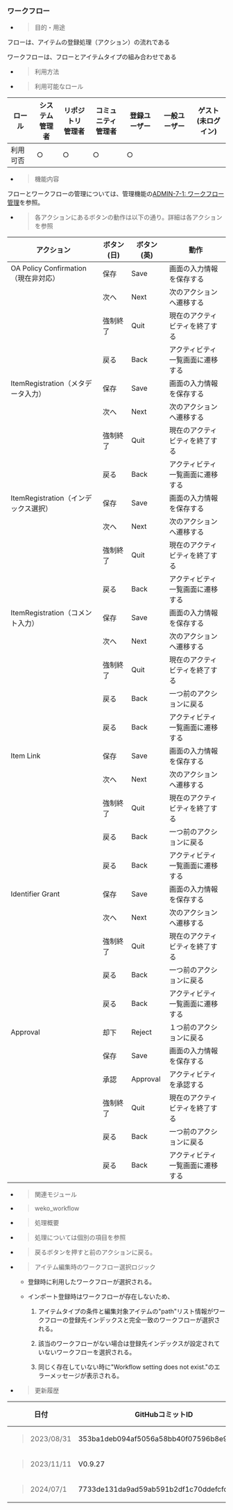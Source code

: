 
### ワークフロー

  - > 目的・用途

フローは、アイテムの登録処理（アクション）の流れである

ワークフローは、フローとアイテムタイプの組み合わせである

  - > 利用方法

  - > 利用可能なロール

<table>
<thead>
<tr class="header">
<th>ロール</th>
<th>システム<br />
管理者</th>
<th>リポジトリ<br />
管理者</th>
<th>コミュニティ<br />
管理者</th>
<th>登録ユーザー</th>
<th>一般ユーザー</th>
<th>ゲスト<br />
(未ログイン)</th>
</tr>
</thead>
<tbody>
<tr class="odd">
<td>利用可否</td>
<td>○</td>
<td>○</td>
<td>○</td>
<td>○</td>
<td></td>
<td></td>
</tr>
</tbody>
</table>

  - > 機能内容

フローとワークフローの管理については、管理機能の[ADMIN-7-1: ワークフロー管理](\\l)を参照。

  - > 各アクションにあるボタンの動作は以下の通り。詳細は各アクションを参照

| **アクション**                     | **ボタン(日)** | **ボタン(英)** | **動作**           |
| ----------------------------- | ---------- | ---------- | ---------------- |
| OA Policy Confirmation（現在非対応） | 保存         | Save       | 画面の入力情報を保存する     |
|                               | 次へ         | Next       | 次のアクションへ遷移する     |
|                               | 強制終了       | Quit       | 現在のアクティビティを終了する  |
|                               | 戻る         | Back       | アクティビティ一覧画面に遷移する |
| ItemRegistration（メタデータ入力）     | 保存         | Save       | 画面の入力情報を保存する     |
|                               | 次へ         | Next       | 次のアクションへ遷移する     |
|                               | 強制終了       | Quit       | 現在のアクティビティを終了する  |
|                               | 戻る         | Back       | アクティビティ一覧画面に遷移する |
| ItemRegistration（インデックス選択）    | 保存         | Save       | 画面の入力情報を保存する     |
|                               | 次へ         | Next       | 次のアクションへ遷移する     |
|                               | 強制終了       | Quit       | 現在のアクティビティを終了する  |
|                               | 戻る         | Back       | アクティビティ一覧画面に遷移する |
| ItemRegistration（コメント入力）      | 保存         | Save       | 画面の入力情報を保存する     |
|                               | 次へ         | Next       | 次のアクションへ遷移する     |
|                               | 強制終了       | Quit       | 現在のアクティビティを終了する  |
|                               | 戻る         | Back       | 一つ前のアクションに戻る     |
|                               | 戻る         | Back       | アクティビティ一覧画面に遷移する |
| Item Link                     | 保存         | Save       | 画面の入力情報を保存する     |
|                               | 次へ         | Next       | 次のアクションへ遷移する     |
|                               | 強制終了       | Quit       | 現在のアクティビティを終了する  |
|                               | 戻る         | Back       | 一つ前のアクションに戻る     |
|                               | 戻る         | Back       | アクティビティ一覧画面に遷移する |
| Identifier Grant              | 保存         | Save       | 画面の入力情報を保存する     |
|                               | 次へ         | Next       | 次のアクションへ遷移する     |
|                               | 強制終了       | Quit       | 現在のアクティビティを終了する  |
|                               | 戻る         | Back       | 一つ前のアクションに戻る     |
|                               | 戻る         | Back       | アクティビティ一覧画面に遷移する |
| Approval                      | 却下         | Reject     | １つ前のアクションに戻る     |
|                               | 保存         | Save       | 画面の入力情報を保存する     |
|                               | 承認         | Approval   | アクティビティを承認する     |
|                               | 強制終了       | Quit       | 現在のアクティビティを終了する  |
|                               | 戻る         | Back       | 一つ前のアクションに戻る     |
|                               | 戻る         | Back       | アクティビティ一覧画面に遷移する |

  - > 関連モジュール

<!-- end list -->

  - > weko\_workflow

<!-- end list -->

  - > 処理概要

<!-- end list -->

  - > 処理については個別の項目を参照

  - > 戻るボタンを押すと前のアクションに戻る。

  - > アイテム編集時のワークフロー選択ロジック
    
    - 登録時に利用したワークフローが選択される。
    
    - インポート登録時はワークフローが存在しないため、 
     
        1. アイテムタイプの条件と編集対象アイテムの"path"リスト情報がワークフローの登録先インデックスと完全一致のワークフローが選択される。
        
        2. 該当のワークフローがない場合は登録先インデックスが設定されていないワークフローを選択される。
        
        3. 同じく存在していない時に"Workflow setting does not exist."のエラーメッセージが表示される。

<!-- end list -->

  - > 更新履歴

<table>
<thead>
<tr class="header">
<th>日付</th>
<th>GitHubコミットID</th>
<th>更新内容</th>
</tr>
</thead>
<tbody>
<tr class="odd">
<td><blockquote>
<p>2023/08/31</p>
</blockquote></td>
<td>353ba1deb094af5056a58bb40f07596b8e95a562</td>
<td>初版作成</td>
</tr>
<tr class="even">
<td><blockquote>
<p>2023/11/11</p>
</blockquote></td>
<td>V0.9.27</td>
<td></td>
</tr>
<tr class="even">
<td><blockquote>
<p>2024/07/1</p>
</blockquote></td>
<td>7733de131da9ad59ab591b2df1c70ddefcfcad98</td>
<td>v1.0.7対応</td>
</tr>
</tbody>
</table>